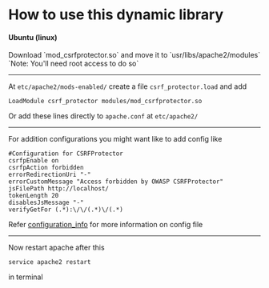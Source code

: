 How to use this dynamic library
=====================

<h4> Ubuntu (linux) </h4>
Download `mod_csrfprotector.so` and move it to `usr/libs/apache2/modules`<br>
`Note: You'll need root access to do so`

--------------------------------------------


At `etc/apache2/mods-enabled/` create a file `csrf_protector.load` and add
```
LoadModule csrf_protector modules/mod_csrfprotector.so
```
Or add these lines directly to `apache.conf` at `etc/apache2/`

---------------------------------------------

For addition configurations you might want like to add config like

```
#Configuration for CSRFProtector
csrfpEnable on
csrfpAction forbidden
errorRedirectionUri "-"
errorCustomMessage "Access forbidden by OWASP CSRFProtector"
jsFilePath http://localhost/
tokenLength 20
disablesJsMessage "-"
verifyGetFor (.*):\/\/(.*)\/(.*)
```


Refer [configuration_info](https://github.com/mebjas/mod_csrfprotector/blob/master/apache%202.2/readme.md) for more information on config file

----------------------------------------------
Now restart apache after this
```
service apache2 restart
```
in terminal
